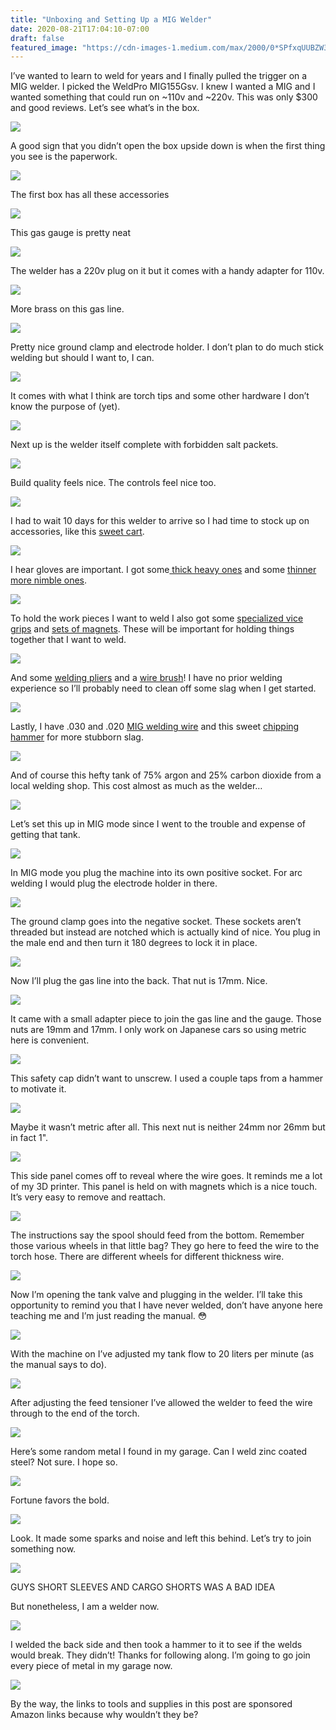 ```yaml
---
title: "Unboxing and Setting Up a MIG Welder"
date: 2020-08-21T17:04:10-07:00
draft: false
featured_image: "https://cdn-images-1.medium.com/max/2000/0*SPfxqUUBZW3hvq4H.jpg"
---
```


I’ve wanted to learn to weld for years and I finally pulled the trigger on a MIG welder. I picked the WeldPro MIG155Gsv. I knew I wanted a MIG and I wanted something that could run on ~110v and ~220v. This was only $300 and good reviews. Let’s see what’s in the box.

![](https://cdn-images-1.medium.com/max/2400/0*Pq3TjH14L1RVdkGl.jpg)

A good sign that you didn’t open the box upside down is when the first thing you see is the paperwork.

![](https://cdn-images-1.medium.com/max/2000/0*ygcmpzlQpRVJIsog.jpg)

The first box has all these accessories

![](https://cdn-images-1.medium.com/max/2400/0*O41oZGL0rgjHsrlm.jpg)

This gas gauge is pretty neat

![](https://cdn-images-1.medium.com/max/2000/0*PCFX4qOEfh4jBxSv.jpg)

The welder has a 220v plug on it but it comes with a handy adapter for 110v.

![](https://cdn-images-1.medium.com/max/2000/0*ZbeC2Wmt9now1ON-.jpg)

More brass on this gas line.

![](https://cdn-images-1.medium.com/max/2000/0*K9pmBb_44RyDejBX.jpg)

Pretty nice ground clamp and electrode holder. I don’t plan to do much stick welding but should I want to, I can.

![](https://cdn-images-1.medium.com/max/2000/0*_0ZVaCmrCNcSkIND.jpg)

It comes with what I think are torch tips and some other hardware I don’t know the purpose of (yet).

![](https://cdn-images-1.medium.com/max/2000/0*ma5Atfdgo5YJgnDO.jpg)

Next up is the welder itself complete with forbidden salt packets.

![](https://cdn-images-1.medium.com/max/2000/0*bjnONdb8bBD5fDCq.jpg)

Build quality feels nice. The controls feel nice too.

![](https://cdn-images-1.medium.com/max/2000/0*3DARoP2ReFZClEcF.jpg)

I had to wait 10 days for this welder to arrive so I had time to stock up on accessories, like this [sweet cart](https://amzn.to/2EiG7Cm).

![](https://cdn-images-1.medium.com/max/2000/0*SPfxqUUBZW3hvq4H.jpg)

I hear gloves are important. I got some[ thick heavy ones](https://amzn.to/3ggA0eR) and some [thinner more nimble ones](https://amzn.to/2Yly4vG).

![](https://cdn-images-1.medium.com/max/2400/0*IqyX9OebPlpAmXZp.jpg)

To hold the work pieces I want to weld I also got some [specialized vice grips](https://amzn.to/3l50Eel) and [sets of magnets](https://amzn.to/32dYel1). These will be important for holding things together that I want to weld.

![](https://cdn-images-1.medium.com/max/2400/0*H9l5gUT_Aub4Mrom.jpg)

And some [welding pliers](https://amzn.to/2FNjBSL) and a [wire brush](https://amzn.to/34pJToe)! I have no prior welding experience so I’ll probably need to clean off some slag when I get started.

![](https://cdn-images-1.medium.com/max/2000/0*86-xbiagQnjZJ2y2.jpg)

Lastly, I have .030 and .020 [MIG welding wire](https://amzn.to/32cPMCB) and this sweet [chipping hammer](https://amzn.to/2Egp0RF) for more stubborn slag.

![](https://cdn-images-1.medium.com/max/2400/0*6ei74tqRuFFMCeFI.jpg)

And of course this hefty tank of 75% argon and 25% carbon dioxide from a local welding shop. This cost almost as much as the welder…

![](https://cdn-images-1.medium.com/max/2000/0*T8v8mA4JRN_RckyN.jpg)

Let’s set this up in MIG mode since I went to the trouble and expense of getting that tank.

![](https://cdn-images-1.medium.com/max/2000/1*O2ZWOtPKIxO3Rvm5cv7vfA.png)

In MIG mode you plug the machine into its own positive socket. For arc welding I would plug the electrode holder in there.

![](https://cdn-images-1.medium.com/max/2000/0*L6uF8V-fViJQbhJG.jpg)

The ground clamp goes into the negative socket. These sockets aren’t threaded but instead are notched which is actually kind of nice. You plug in the male end and then turn it 180 degrees to lock it in place.

![](https://cdn-images-1.medium.com/max/2000/0*W1odrct3yEE9u1m9.jpg)

Now I’ll plug the gas line into the back. That nut is 17mm. Nice.

![](https://cdn-images-1.medium.com/max/2000/0*hIhUKNIE2Eo4Sbbb.jpg)

It came with a small adapter piece to join the gas line and the gauge. Those nuts are 19mm and 17mm. I only work on Japanese cars so using metric here is convenient.

![](https://cdn-images-1.medium.com/max/2000/0*rBBfLf0TxSvRgBzR.jpg)

This safety cap didn’t want to unscrew. I used a couple taps from a hammer to motivate it.

![](https://cdn-images-1.medium.com/max/2000/0*KzA8y6PIkJaf-wWc.jpg)

Maybe it wasn’t metric after all. This next nut is neither 24mm nor 26mm but in fact 1".

![](https://cdn-images-1.medium.com/max/2000/1*go_g-sJbINFVWcS5hAuR5Q.png)

This side panel comes off to reveal where the wire goes. It reminds me a lot of my 3D printer. This panel is held on with magnets which is a nice touch. It’s very easy to remove and reattach.

![](https://cdn-images-1.medium.com/max/2000/0*F46UHRRUQ-tm6OyQ.jpg)

The instructions say the spool should feed from the bottom. Remember those various wheels in that little bag? They go here to feed the wire to the torch hose. There are different wheels for different thickness wire.

![](https://cdn-images-1.medium.com/max/2400/0*zyd-ExaU8kWQbZP8.jpg)

Now I’m opening the tank valve and plugging in the welder. I’ll take this opportunity to remind you that I have never welded, don’t have anyone here teaching me and I’m just reading the manual. 😳

![](https://cdn-images-1.medium.com/max/2000/0*Bga2Ju4_sMJmo1JU.jpg)

With the machine on I’ve adjusted my tank flow to 20 liters per minute (as the manual says to do).

![](https://cdn-images-1.medium.com/max/2000/0*4sYYHZTf30ChfhYD.jpg)

After adjusting the feed tensioner I’ve allowed the welder to feed the wire through to the end of the torch.

![](https://cdn-images-1.medium.com/max/2000/0*yNgae_fhsX6J3Ocm.jpg)

Here’s some random metal I found in my garage. Can I weld zinc coated steel? Not sure. I hope so.

![](https://cdn-images-1.medium.com/max/2000/0*jTzChPQhq4DIcEPF.jpg)

Fortune favors the bold.

![](https://cdn-images-1.medium.com/max/2000/0*hg0n1op-y3AZmLde.jpg)

Look. It made some sparks and noise and left this behind. Let’s try to join something now.

![](https://cdn-images-1.medium.com/max/2000/0*dU8fQuFZRo5N6J4q.jpg)

GUYS SHORT SLEEVES AND CARGO SHORTS WAS A BAD IDEA

But nonetheless, I am a welder now.

![](https://cdn-images-1.medium.com/max/2000/0*8FHBnOtg4ov2kTQY.jpg)

I welded the back side and then took a hammer to it to see if the welds would break. They didn’t! Thanks for following along. I’m going to go join every piece of metal in my garage now.

![](https://cdn-images-1.medium.com/max/2000/1*2T9ES0qrq7vrF_HwIj8eBg.png)

By the way, the links to tools and supplies in this post are sponsored Amazon links because why wouldn’t they be?
